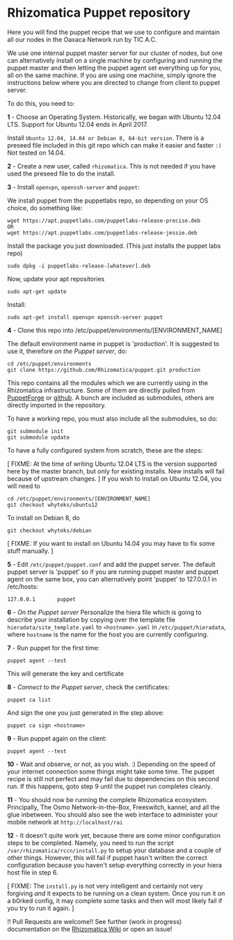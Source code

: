 # Rhizomatica Puppet repository

Here you will find the puppet recipe that we use to configure and maintain all our nodes in the Oaxaca Network run by TIC A.C.

We use one internal puppet master server for our cluster of nodes, but one can alternatively install on a single machine by configuring and running the puppet master and then letting the puppet agent set everything up for you, all on the same machine. If you are using one machine, simply ignore the instructions below where you are directed to change from client to puppet server.

To do this, you need to:

  **1** - Choose an Operating System. Historically, we began with Ubuntu 12.04 LTS. Support for Ubuntu 12.04 ends in April 2017. 

  Install `Ubuntu 12.04, 14.04 or Debian 8, 64-bit version`. There is a preseed file included in this git repo which can make it easier and faster `:)` Not tested on 14.04.

  **2** - Create a new user, called `rhizomatica`. This is not needed if you have used the preseed file to do the install.

  **3** - Install `openvpn`, `openssh-server` and `puppet`:

We install puppet from the puppetlabs repo, so depending on your OS choice, do something like:

	wget https://apt.puppetlabs.com/puppetlabs-release-precise.deb
    OR
	wget https://apt.puppetlabs.com/puppetlabs-release-jessie.deb

Install the package you just downloaded. (This just installs the puppet labs repo)

	sudo dpkg -i puppetlabs-release-[whatever].deb

Now, update your apt repositories

	sudo apt-get update

Install:

	sudo apt-get install openvpn openssh-server puppet

  **4** - Clone this repo into /etc/puppet/environments/[ENVIRONMENT_NAME]

 The default environment name in puppet is 'production'. It is suggested to use it, therefore *on the Puppet server*, do:
	
	cd /etc/puppet/environments
	git clone https://github.com/Rhizomatica/puppet.git production

  This repo contains all the modules which we are currently using in the Rhizomatica infrastructure. Some of them are directly pulled from [PuppetForge](https://forge.puppetlabs.com) or [github](https://github.com). A bunch are included as submodules, others are directly imported in the repository.

To have a working repo, you must also include all the submodules, so do:

    git submodule init
    git submodule update

To have a fully configured system from scratch, these are the steps:

  [ FIXME: At the time of writing Ubuntu 12.04 LTS is the version supported here by the master branch, but only for existing installs. New installs will fail because of upstream changes. ] If you wish to install on Ubuntu 12.04, you will need to 

	cd /etc/puppet/environments/[ENVIRONMENT_NAME]
	git checkout whyteks/ubuntu12

  To install on Debian 8, do 

    git checkout whyteks/debian

  [ FIXME: If you want to install on Ubuntu 14.04 you may have to fix some stuff manually. ]

  **5** - Edit `/etc/puppet/puppet.conf` and add the puppet server. The default puppet server is 'puppet' so if you are running puppet master and puppet agent on the same box, you can alternatively point 'puppet' to 127.0.0.1 in /etc/hosts:

    127.0.0.1       puppet

  **6** - *On the Puppet server* Personalize the hiera file which is going to describe your installation by copying over the template file `hieradata/site_template.yaml` to `<hostname>.yaml` in `/etc/puppet/hieradata`, where `hostname` is the name for the host you are currently configuring.


  **7** - Run puppet for the first time:

    puppet agent --test

  This will generate the key and certificate

  **8** - *Connect to the Puppet server*, check the certificates:

    puppet ca list

  And sign the one you just generated in the step above:

    puppet ca sign <hostname>


  **9** - Run puppet again on the client:

    puppet agent --test

  **10** - Wait and observe, or not, as you wish. :) Depending on the speed of your internet connection some things might take some time. The puppet recipe is still not perfect and may fail due to dependencies on this second run. If this happens, goto step 9 until the puppet run completes cleanly.   

  **11** - You should now be running the complete Rhizomatica ecosystem. Principally, The Osmo Network-in-the-Box, Freeswitch, kannel, and all the glue inbetween. You should also see the web interface to administer your mobile network at `http://localhost/rai`

  **12** - It doesn't quite work yet, because there are some minor configuration steps to be completed. Namely, you need to run the script `/var/rhizomatica/rccn/install.py` to setup your database and a couple of other things. However, this will fail if puppet hasn't written the correct configuration because you haven't setup everything correctly in your hiera host file in step 6. 

[ FIXME: The `install.py` is not very intelligent and certainly not very forgiving *and* it expects to be running on a clean system. Once you run it on a b0rked config, it may complete some tasks and then will most likely fail if you try to run it again. ] 

!! Pull Requests are welcome!! See further (work in progress) documentation on the [Rhizomatica Wiki](https://wiki.rhizomatica.org/index.php/Setting_up_the_BSC) or open an issue! 
